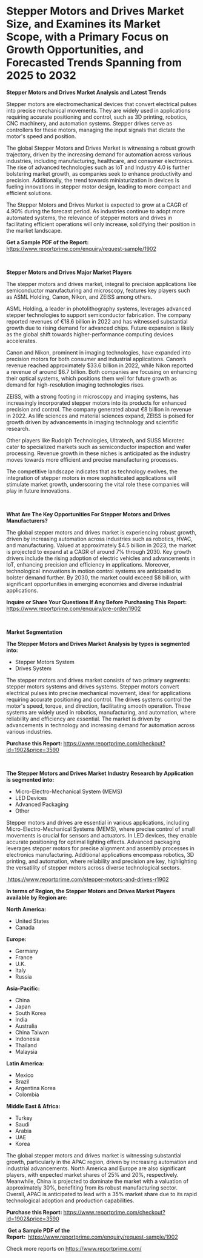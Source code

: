<p><h1>Stepper Motors and Drives Market Size, and Examines its Market Scope, with a Primary Focus on Growth Opportunities, and Forecasted Trends Spanning from 2025 to 2032</h1></p><p><strong>Stepper Motors and Drives Market Analysis and Latest Trends</strong></p>
<p><p>Stepper motors are electromechanical devices that convert electrical pulses into precise mechanical movements. They are widely used in applications requiring accurate positioning and control, such as 3D printing, robotics, CNC machinery, and automation systems. Stepper drives serve as controllers for these motors, managing the input signals that dictate the motor's speed and position.</p><p>The global Stepper Motors and Drives Market is witnessing a robust growth trajectory, driven by the increasing demand for automation across various industries, including manufacturing, healthcare, and consumer electronics. The rise of advanced technologies such as IoT and Industry 4.0 is further bolstering market growth, as companies seek to enhance productivity and precision. Additionally, the trend towards miniaturization in devices is fueling innovations in stepper motor design, leading to more compact and efficient solutions.</p><p>The Stepper Motors and Drives Market is expected to grow at a CAGR of 4.90% during the forecast period. As industries continue to adopt more automated systems, the relevance of stepper motors and drives in facilitating efficient operations will only increase, solidifying their position in the market landscape.</p></p>
<p><strong>Get a Sample PDF of the Report:&nbsp;</strong> <a href="https://www.reportprime.com/enquiry/request-sample/1902?utm_campaign=3005&utm_medium=2&utm_source=Github&utm_content=ia&utm_term=18032025&utm_id=stepper-motors-and-drives">https://www.reportprime.com/enquiry/request-sample/1902</a></p>
<p>&nbsp;</p>
<p><strong>Stepper Motors and Drives Major Market Players</strong></p>
<p><p>The stepper motors and drives market, integral to precision applications like semiconductor manufacturing and microscopy, features key players such as ASML Holding, Canon, Nikon, and ZEISS among others. </p><p>ASML Holding, a leader in photolithography systems, leverages advanced stepper technologies to support semiconductor fabrication. The company reported revenues of €18.6 billion in 2022 and has witnessed substantial growth due to rising demand for advanced chips. Future expansion is likely as the global shift towards higher-performance computing devices accelerates.</p><p>Canon and Nikon, prominent in imaging technologies, have expanded into precision motors for both consumer and industrial applications. Canon’s revenue reached approximately $33.6 billion in 2022, while Nikon reported a revenue of around $6.7 billion. Both companies are focusing on enhancing their optical systems, which positions them well for future growth as demand for high-resolution imaging technologies rises.</p><p>ZEISS, with a strong footing in microscopy and imaging systems, has increasingly incorporated stepper motors into its products for enhanced precision and control. The company generated about €8 billion in revenue in 2022. As life sciences and material sciences expand, ZEISS is poised for growth driven by advancements in imaging technology and scientific research.</p><p>Other players like Rudolph Technologies, Ultratech, and SUSS Microtec cater to specialized markets such as semiconductor inspection and wafer processing. Revenue growth in these niches is anticipated as the industry moves towards more efficient and precise manufacturing processes.</p><p>The competitive landscape indicates that as technology evolves, the integration of stepper motors in more sophisticated applications will stimulate market growth, underscoring the vital role these companies will play in future innovations.</p></p>
<p>&nbsp;</p>
<p><strong>What Are The Key Opportunities For Stepper Motors and Drives Manufacturers?</strong></p>
<p><p>The global stepper motors and drives market is experiencing robust growth, driven by increasing automation across industries such as robotics, HVAC, and manufacturing. Valued at approximately $4.5 billion in 2023, the market is projected to expand at a CAGR of around 7% through 2030. Key growth drivers include the rising adoption of electric vehicles and advancements in IoT, enhancing precision and efficiency in applications. Moreover, technological innovations in motion control systems are anticipated to bolster demand further. By 2030, the market could exceed $8 billion, with significant opportunities in emerging economies and diverse industrial applications.</p></p>
<p><strong>Inquire or Share Your Questions If Any Before Purchasing This Report:</strong> <a href="https://www.reportprime.com/enquiry/pre-order/1902?utm_campaign=3005&utm_medium=2&utm_source=Github&utm_content=ia&utm_term=18032025&utm_id=stepper-motors-and-drives">https://www.reportprime.com/enquiry/pre-order/1902</a></p>
<p>&nbsp;</p>
<p><strong>Market Segmentation</strong></p>
<p><strong>The Stepper Motors and Drives Market Analysis by types is segmented into:</strong></p>
<p><ul><li>Stepper Motors System</li><li>Drives System</li></ul></p>
<p><p>The stepper motors and drives market consists of two primary segments: stepper motors systems and drives systems. Stepper motors convert electrical pulses into precise mechanical movement, ideal for applications requiring accurate positioning and control. The drives systems control the motor's speed, torque, and direction, facilitating smooth operation. These systems are widely used in robotics, manufacturing, and automation, where reliability and efficiency are essential. The market is driven by advancements in technology and increasing demand for automation across various industries.</p></p>
<p><strong>Purchase this Report:&nbsp;</strong><a href="https://www.reportprime.com/checkout?id=1902&price=3590&utm_campaign=3005&utm_medium=2&utm_source=Github&utm_content=ia&utm_term=18032025&utm_id=stepper-motors-and-drives">https://www.reportprime.com/checkout?id=1902&price=3590</a></p>
<p>&nbsp;</p>
<p><strong>The Stepper Motors and Drives Market Industry Research by Application is segmented into:</strong></p>
<p><ul><li>Micro-Electro-Mechanical System (MEMS)</li><li>LED Devices</li><li>Advanced Packaging</li><li>Other</li></ul></p>
<p><p>Stepper motors and drives are essential in various applications, including Micro-Electro-Mechanical Systems (MEMS), where precise control of small movements is crucial for sensors and actuators. In LED devices, they enable accurate positioning for optimal lighting effects. Advanced packaging leverages stepper motors for precise alignment and assembly processes in electronics manufacturing. Additional applications encompass robotics, 3D printing, and automation, where reliability and precision are key, highlighting the versatility of stepper motors across diverse technological sectors.</p></p>
<p><a href="https://www.reportprime.com/stepper-motors-and-drives-r1902?utm_campaign=3005&utm_medium=2&utm_source=Github&utm_content=ia&utm_term=18032025&utm_id=stepper-motors-and-drives">&nbsp;https://www.reportprime.com/stepper-motors-and-drives-r1902</a></p>
<p><strong>In terms of Region, the Stepper Motors and Drives Market Players available by Region are:</strong></p>
<p>
    <p> <strong> North America: </strong>
        <ul>
            <li>United States</li>
            <li>Canada</li>
        </ul>
        </p> 
    <p> <strong> Europe: </strong>
        <ul>
            <li>Germany</li>
            <li>France</li>
            <li>U.K.</li>
            <li>Italy</li>
            <li>Russia</li>
        </ul>
        </p> 
    <p> <strong> Asia-Pacific: </strong>
        <ul>
            <li>China</li>
            <li>Japan</li>
            <li>South Korea</li>
            <li>India</li>
            <li>Australia</li>
            <li>China Taiwan</li>
            <li>Indonesia</li>
            <li>Thailand</li>
            <li>Malaysia</li>
        </ul>
        </p> 
    <p> <strong> Latin America: </strong>
        <ul>
            <li>Mexico</li>
            <li>Brazil</li>
            <li>Argentina Korea</li>
            <li>Colombia</li>
        </ul>
        </p> 
    <p> <strong> Middle East & Africa: </strong>
        <ul>
            <li>Turkey</li>
            <li>Saudi</li>
            <li>Arabia</li>
            <li>UAE</li>
            <li>Korea</li>
        </ul>
    </p>
    </p>
<p><p>The global stepper motors and drives market is witnessing substantial growth, particularly in the APAC region, driven by increasing automation and industrial advancements. North America and Europe are also significant players, with expected market shares of 25% and 20%, respectively. Meanwhile, China is projected to dominate the market with a valuation of approximately 30%, benefiting from its robust manufacturing sector. Overall, APAC is anticipated to lead with a 35% market share due to its rapid technological adoption and production capabilities.</p></p>
<p><strong>Purchase this Report: </strong><a href="https://www.reportprime.com/checkout?id=1902&price=3590&utm_campaign=3005&utm_medium=2&utm_source=Github&utm_content=ia&utm_term=18032025&utm_id=stepper-motors-and-drives">https://www.reportprime.com/checkout?id=1902&price=3590</a></p>
<p>&nbsp;<strong>Get a Sample PDF of the Report:&nbsp;&nbsp;</strong><a href="https://www.reportprime.com/enquiry/request-sample/1902?utm_campaign=3005&utm_medium=2&utm_source=Github&utm_content=ia&utm_term=18032025&utm_id=stepper-motors-and-drives">https://www.reportprime.com/enquiry/request-sample/1902</a></p>
<p><strong></strong></p>
<p>Check more reports on <a href="https://www.reportprime.com/?utm_campaign=3005&utm_medium=2&utm_source=Github&utm_content=ia&utm_term=18032025&utm_id=stepper-motors-and-drives">https://www.reportprime.com/</a></p>